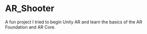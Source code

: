 # AR_Shooter

A fun project I tried to begin Unity AR and learn the basics of the AR Foundation and AR Core.
